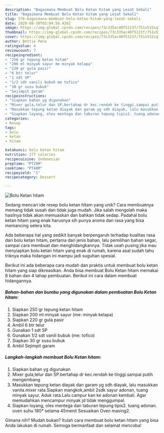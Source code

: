 ```yaml
---
description: "Bagaimana Membuat Bolu Ketan hitam yang Lezat Sekali"
title: "Bagaimana Membuat Bolu Ketan hitam yang Lezat Sekali"
slug: 576-bagaimana-membuat-bolu-ketan-hitam-yang-lezat-sekali
date: 2020-08-30T03:04:58.426Z
image: https://img-global.cpcdn.com/recipes/73c335ac40f5123f/751x532cq70/bolu-ketan-hitam-foto-resep-utama.jpg
thumbnail: https://img-global.cpcdn.com/recipes/73c335ac40f5123f/751x532cq70/bolu-ketan-hitam-foto-resep-utama.jpg
cover: https://img-global.cpcdn.com/recipes/73c335ac40f5123f/751x532cq70/bolu-ketan-hitam-foto-resep-utama.jpg
author: Bettie Pena
ratingvalue: 4
reviewcount: 7
recipeingredient:
- "250 gr tepung ketan hitam"
- "200 ml minyak sayur me minyak kelapa"
- "220 gr gula pasir"
- "6 btr telur"
- "1 sdt SP"
- "1/2 sdt vanili bubuk me tofico"
- "30 gr susu bubuk"
- "Sejimpit garam"
recipeinstructions:
- "Siapkan bahan yg digunakan"
- "Mixer gula,telur dan SP.bertahap dr kec.rendah ke tinggi.sampai putih mengembang"
- "Masukkan tepung ketan diayak dan garam yg sdh diayak, lalu masukkan vanila.mixer rata.Siapkan mangkok,ambil 2sdk sayur adonan, tuang minyak sayur. Aduk rata.Lalu campur kan ke adonan kembali. Agar memudahkan mencampur minyak jd tidak menggumpal."
- "Siapkan loyang, oles mentega dan taburan tepung tipis2. tuang adonan. oven suhu 180* selama 45menit Sesuaikan Oven masing2."
categories:
- Resep
tags:
- bolu
- ketan
- hitam

katakunci: bolu ketan hitam 
nutrition: 277 calories
recipecuisine: Indonesian
preptime: "PT29M"
cooktime: "PT48M"
recipeyield: "1"
recipecategory: Dessert

---
```



![Bolu Ketan hitam](https://img-global.cpcdn.com/recipes/73c335ac40f5123f/751x532cq70/bolu-ketan-hitam-foto-resep-utama.jpg)

Sedang mencari ide resep bolu ketan hitam yang unik? Cara membuatnya memang tidak susah dan tidak juga mudah. Jika salah mengolah maka hasilnya tidak akan memuaskan dan bahkan tidak sedap. Padahal bolu ketan hitam yang enak harusnya sih punya aroma dan rasa yang bisa memancing selera kita.

Ada beberapa hal yang sedikit banyak berpengaruh terhadap kualitas rasa dari bolu ketan hitam, pertama dari jenis bahan, lalu pemilihan bahan segar, sampai cara membuat dan menghidangkannya. Tidak usah pusing jika mau menyiapkan bolu ketan hitam yang enak di rumah, karena asal sudah tahu triknya maka hidangan ini mampu jadi suguhan spesial.




Berikut ini ada beberapa cara mudah dan praktis untuk membuat bolu ketan hitam yang siap dikreasikan. Anda bisa membuat Bolu Ketan hitam memakai 8 bahan dan 4 tahap pembuatan. Berikut ini cara dalam membuat hidangannya.

<!--inarticleads1-->

##### Bahan-bahan dan bumbu yang digunakan dalam pembuatan Bolu Ketan hitam:

1. Siapkan 250 gr tepung ketan hitam
1. Siapkan 200 ml minyak sayur (me: minyak kelapa)
1. Siapkan 220 gr gula pasir
1. Ambil 6 btr telur
1. Gunakan 1 sdt SP
1. Gunakan 1/2 sdt vanili bubuk (me: tofico)
1. Siapkan 30 gr susu bubuk
1. Ambil Sejimpit garam




<!--inarticleads2-->

##### Langkah-langkah membuat Bolu Ketan hitam:

1. Siapkan bahan yg digunakan
1. Mixer gula,telur dan SP.bertahap dr kec.rendah ke tinggi.sampai putih mengembang
1. Masukkan tepung ketan diayak dan garam yg sdh diayak, lalu masukkan vanila.mixer rata.Siapkan mangkok,ambil 2sdk sayur adonan, tuang minyak sayur. Aduk rata.Lalu campur kan ke adonan kembali. Agar memudahkan mencampur minyak jd tidak menggumpal.
1. Siapkan loyang, oles mentega dan taburan tepung tipis2. tuang adonan. oven suhu 180* selama 45menit Sesuaikan Oven masing2.




Gimana nih? Mudah bukan? Itulah cara membuat bolu ketan hitam yang bisa Anda lakukan di rumah. Semoga bermanfaat dan selamat mencoba!
